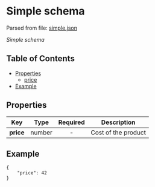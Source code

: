 # __Simple schema__
Parsed from file: [simple.json](https://github.com/McCastles/JMC/blob/master/examples/simple/simple.json)

_Simple schema_
## Table of Contents
* [Properties](#properties)
	* [price](##properties)
* [Example](#example)
## __Properties__

|Key|Type|Required|Description|
|-|:-:|:-:|-|
|__price__|number|-|Cost of the product|
## __Example__
```
{
    "price": 42
}
```